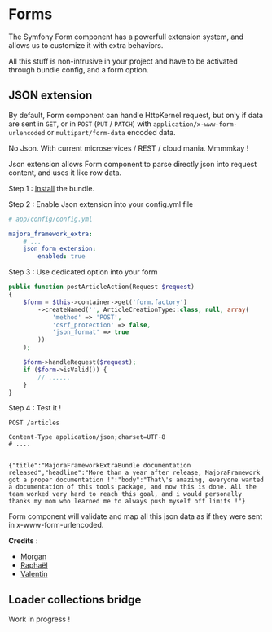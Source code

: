 # Forms

The Symfony Form component has a powerfull extension system, and allows us to customize it with extra behaviors.

All this stuff is non-intrusive in your project and have to be activated through bundle config, and a form option.

## JSON extension

By default, Form component can handle HttpKernel request, but only if data are sent in `GET`, or in `POST` (`PUT` / `PATCH`) with `application/x-www-form-urlencoded` or `multipart/form-data` encoded data.

No Json. With current microservices / REST / cloud mania. Mmmmkay !

Json extension allows Form component to parse directly json into request content, and uses it like row data.

Step 1 : [Install](installation.md) the bundle.

Step 2 : Enable Json extension into your config.yml file
```yml
# app/config/config.yml

majora_framework_extra:
    # ...
    json_form_extension:
        enabled: true
```

Step 3 : Use dedicated option into your form
```php
public function postArticleAction(Request $request)
{
    $form = $this->container->get('form.factory')
        ->createNamed('', ArticleCreationType::class, null, array(
            'method' => 'POST',
            'csrf_protection' => false,
            'json_format' => true
        ))
    );

    $form->handleRequest($request);
    if ($form->isValid()) {
        // ......
    }
}
```

Step 4 : Test it !
```
POST /articles

Content-Type application/json;charset=UTF-8
# ....


{"title":"MajoraFrameworkExtraBundle documentation released","headline":"More than a year after release, MajoraFramework got a proper documentation !":"body":"That\'s amazing, everyone wanted a documentation of this tools package, and now this is done. All the team worked very hard to reach this goal, and i would personally thanks my mom who learned me to always push myself off limits !"}
```

Form component will validate and map all this json data as if they were sent in x-www-form-urlencoded.

**Credits** :

 - [Morgan](https://github.com/holoflins)
 - [Raphaël](https://github.com/raphael-trzpit)
 - [Valentin](https://github.com/ValentinCoulon)

## Loader collections bridge

Work in progress !
